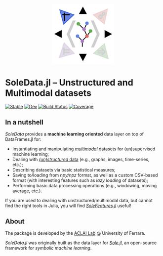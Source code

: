 <div align="center"><a href="https://github.com/aclai-lab/Sole.jl"><img src="logo.png" alt="" title="This package is part of Sole.jl" width="200"></a></div>

# SoleData.jl – Unstructured and Multimodal datasets

[![Stable](https://img.shields.io/badge/docs-stable-blue.svg)](https://aclai-lab.github.io/SoleData.jl)
[![Dev](https://img.shields.io/badge/docs-dev-blue.svg)](https://aclai-lab.github.io/SoleData.jl/dev)
[![Build Status](https://api.cirrus-ci.com/github/aclai-lab/SoleData.jl.svg?branch=main)](https://cirrus-ci.com/github/aclai-lab/SoleData.jl)
[![Coverage](https://codecov.io/gh/aclai-lab/SoleData.jl/branch/main/graph/badge.svg)](https://codecov.io/gh/aclai-lab/SoleData.jl)
<!-- [![Binder](https://mybinder.org/badge_logo.svg)](https://mybinder.org/v2/gh/aclai-lab/SoleData.jl/HEAD?labpath=pluto-demo.jl) -->
<!-- [![Code Style: Blue](https://img.shields.io/badge/code%20style-blue-4495d1.svg)](https://github.com/invenia/BlueStyle) -->

<!-- [![Dev](https://img.shields.io/badge/docs-dev-blue.svg)](https://aclai-lab.github.io/SoleData.jl/dev) -->

## In a nutshell

*SoleData* provides a **machine learning oriented** data layer on top of DataFrames.jl for:
- Instantiating and manipulating [*multimodal*](https://en.wikipedia.org/wiki/Multimodal_learning) datasets for (un)supervised machine learning;
- Dealing with [*(un)structured* data](https://en.wikipedia.org/wiki/Unstructured_data) (e.g., graphs, images, time-series, etc.);
- Describing datasets via basic statistical measures;
- Saving to/loading from *npy/npz* format, as well as a custom CSV-based format (with interesting features such as *lazy loading* of datasets);
- Performing basic data processing operations (e.g., windowing, moving average, etc.).

If you are used to dealing with unstructured/multimodal data, but cannot find the right
tools in Julia, you will find
[*SoleFeatures.jl*](https://github.com/aclai-lab/SoleFeatures.jl/) useful!

## About

The package is developed by the [ACLAI Lab](https://aclai.unife.it/en/) @ University of
Ferrara.

*SoleData.jl* was originally built as the data layer for
[*Sole.jl*](https://github.com/aclai-lab/Sole.jl), an open-source framework for
*symbolic machine learning*.
